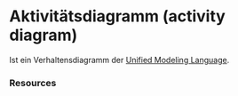 # Aktivitätsdiagramm (activity diagram)

Ist ein Verhaltensdiagramm der [Unified Modeling Language](UML25).



### Resources

